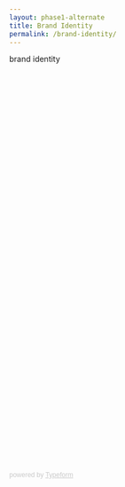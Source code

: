 ```yaml
---
layout: phase1-alternate
title: Brand Identity
permalink: /brand-identity/
---
```

<div class="phase1-site-wrapper">
    <div class="form_title">
        brand identity
    </div>
    <div class="frow column-center">
        <div class="typeform-widget" data-url="https://svncrwns.typeform.com/to/mPM1ZV" style="width: 90%; height: 650px; margin:50px auto 30px; text-align:center;"></div> <script> (function() { var qs,js,q,s,d=document, gi=d.getElementById, ce=d.createElement, gt=d.getElementsByTagName, id="typef_orm", b="https://embed.typeform.com/"; if(!gi.call(d,id)) { js=ce.call(d,"script"); js.id=id; js.src=b+"embed.js"; q=gt.call(d,"script")[0]; q.parentNode.insertBefore(js,q) } })() </script> <div style="font-family: Sans-Serif;font-size: 12px;color: #999;opacity: 0.5; padding-top: 5px;"> powered by <a href="https://admin.typeform.com/signup?utm_campaign=mPM1ZV&utm_source=typeform.com-12026522-Basic&utm_medium=typeform&utm_content=typeform-embedded-poweredbytypeform&utm_term=EN" style="color: #999" target="_blank">Typeform</a> </div>
    </div>

</div>
